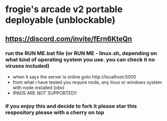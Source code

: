 # frogie's arcade v2 portable deployable (unblockable)

## https://discord.com/invite/fErn6KteQn

### run the RUN ME.bat file (or RUN ME - linux.sh, depending on what kind of operating system you use. you can check it no viruses included)

- when it says the server is online goto http://localhost:5000
- from what i have tested you require node, any linux or windows system with node installed (obv)
- IPADS ARE NOT SUPPORTED!!

### if you enjoy this and decide to fork it please star this respository please with a cherry on top
